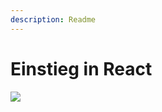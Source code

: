 ```yaml
---
description: Readme
---
```


# Einstieg in React

![](https://lh4.googleusercontent.com/rVDqn4goSH6XLWbjp6lVLcIb2gYafRljltt_QHGeqVCOvPAN-4mg67fI4Zm73ByRUr3itCxmWt4yI5FN1V_uiCf4vZhUxSjGs6HGNxmPuinKelkbWjVtJdfZwoy-mOIdspBgHI3S)

